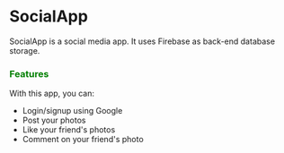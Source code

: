 # SocialApp
SocialApp is a social media app. It uses Firebase as back-end database storage.
<h3 style="color: green;">Features</h3>
With this app, you can:
<ul>
  <li>Login/signup using Google</li>
  <li>Post your photos</li>
  <li>Like your friend's photos</li>
  <li>Comment on your friend's photo</li>
</ul>  
